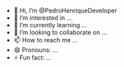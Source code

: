 - 👋 Hi, I’m @PedroHenriqueDeveloper
- 👀 I’m interested in ...
- 🌱 I’m currently learning ...
- 💞️ I’m looking to collaborate on ...
- 📫 How to reach me ...
- 😄 Pronouns: ...
- ⚡ Fun fact: ...

<!---
I am a passionate and dedicated front-end developer, gaining experience in HTML, CSS and JavaScript. My professional journey has been marked by a commitment to creating engaging and accessible web experiences through responsive design and advanced front-end development techniques.

With solid skills in HTML5, CSS3 and JavaScript, I have been able to transform creative concepts into interactive and visually appealing interfaces. My experience includes developing responsive websites, ensuring a consistent experience across different devices and platforms.

Furthermore, I master frameworks such as jQuery, expanding my capabilities to create dynamic and functional interactions. My user-focused approach and attention to detail have allowed me to learn a lot in the last few months that I have been studying.

I am constantly seeking to improve my skills and keep up with the latest trends in front-end development, and soon back-end, in order to offer innovative and effective solutions. I am excited to collaborate on challenging projects and contribute to the success of dynamic teams.

If you are looking for a front-end developer, passionate about technology and committed to excellence, I am ready to bring my energy and dedication to your team. Let's work together to create exceptional and inspiring web experiences.
--->
